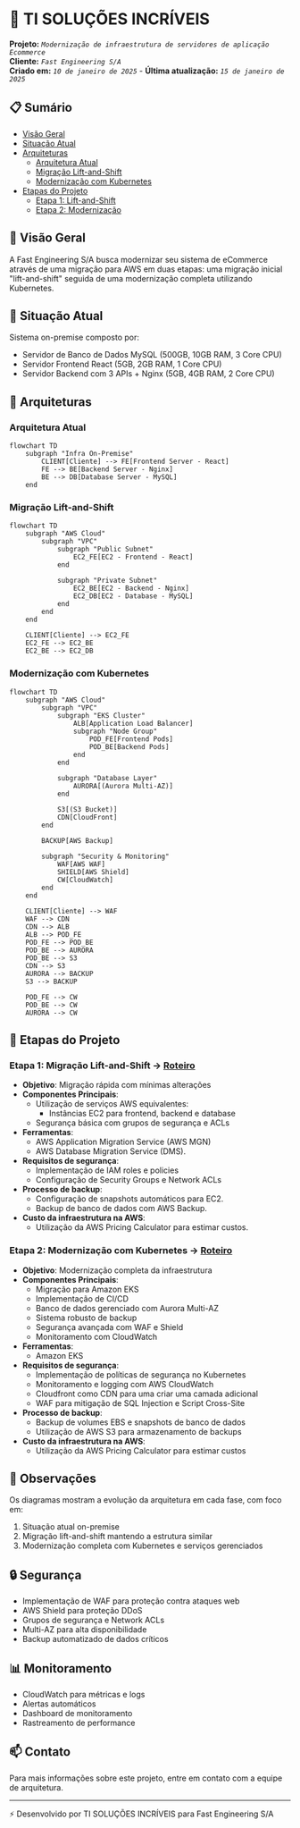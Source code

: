 # 🚀 TI SOLUÇÕES INCRÍVEIS 
**Projeto:** _`Modernização de infraestrutura de servidores de aplicação Ecommerce`_  
**Cliente:** _`Fast Engineering S/A`_  
**Criado em:** _`10 de janeiro de 2025`_ - **Última atualização:** _`15 de janeiro de 2025`_

## 📋 Sumário
- [Visão Geral](#-vis%C3%A3o-geral)
- [Situação Atual](#-situa%C3%A7%C3%A3o-atual)
- [Arquiteturas](#-arquiteturas)
  - [Arquitetura Atual](#arquitetura-atual)
  - [Migração Lift-and-Shift](#migração-lift-and-shift)
  - [Modernização com Kubernetes](#modernização-com-kubernetes)
- [Etapas do Projeto](#-etapas-do-projeto)
  - [Etapa 1: Lift-and-Shift](#etapa-1-migração-lift-and-shift)
  - [Etapa 2: Modernização](#etapa-2-modernização-com-kubernetes)

## 🎯 Visão Geral

A Fast Engineering S/A busca modernizar seu sistema de eCommerce através de uma migração para AWS em duas etapas: uma migração inicial "lift-and-shift" seguida de uma modernização completa utilizando Kubernetes.

## 🏢 Situação Atual

Sistema on-premise composto por:
- Servidor de Banco de Dados MySQL (500GB, 10GB RAM, 3 Core CPU)
- Servidor Frontend React (5GB, 2GB RAM, 1 Core CPU)
- Servidor Backend com 3 APIs + Nginx (5GB, 4GB RAM, 2 Core CPU)

## 📐 Arquiteturas

### Arquitetura Atual

```mermaid
flowchart TD
    subgraph "Infra On-Premise"
        CLIENT[Cliente] --> FE[Frontend Server - React]
        FE --> BE[Backend Server - Nginx]
        BE --> DB[Database Server - MySQL]
    end
```

### Migração Lift-and-Shift

```mermaid
flowchart TD
    subgraph "AWS Cloud"
        subgraph "VPC"
            subgraph "Public Subnet"
                EC2_FE[EC2 - Frontend - React]
            end
            
            subgraph "Private Subnet"
                EC2_BE[EC2 - Backend - Nginx]
                EC2_DB[EC2 - Database - MySQL]
            end
        end        
    end
    
    CLIENT[Cliente] --> EC2_FE
    EC2_FE --> EC2_BE
    EC2_BE --> EC2_DB
```

### Modernização com Kubernetes

```mermaid
flowchart TD
    subgraph "AWS Cloud"
        subgraph "VPC"
            subgraph "EKS Cluster"
                ALB[Application Load Balancer]
                subgraph "Node Group"
                    POD_FE[Frontend Pods]
                    POD_BE[Backend Pods]
                end
            end
            
            subgraph "Database Layer"
                AURORA[(Aurora Multi-AZ)]
            end
            
            S3[(S3 Bucket)]
            CDN[CloudFront]
        end
        
        BACKUP[AWS Backup]
        
        subgraph "Security & Monitoring"
            WAF[AWS WAF]
            SHIELD[AWS Shield]
            CW[CloudWatch]
        end
    end
    
    CLIENT[Cliente] --> WAF
    WAF --> CDN
    CDN --> ALB
    ALB --> POD_FE
    POD_FE --> POD_BE
    POD_BE --> AURORA
    POD_BE --> S3
    CDN --> S3
    AURORA --> BACKUP
    S3 --> BACKUP
    
    POD_FE --> CW
    POD_BE --> CW
    AURORA --> CW
```

## 📍 Etapas do Projeto

### Etapa 1: Migração Lift-and-Shift -> [Roteiro](lift-and-shift.md)

- **Objetivo**: Migração rápida com mínimas alterações
- **Componentes Principais**:
  - Utilização de serviços AWS equivalentes:
      - Instâncias EC2 para frontend, backend e database
  - Segurança básica com grupos de segurança e ACLs
- **Ferramentas**:
  - AWS Application Migration Service (AWS MGN)
  - AWS Database Migration Service (DMS).
- **Requisitos de segurança**:
  - Implementação de IAM roles e policies
  - Configuração de Security Groups e Network ACLs
- **Processo de backup**:
  - Configuração de snapshots automáticos para EC2.
  - Backup de banco de dados com AWS Backup.
- **Custo da infraestrutura na AWS**:
  - Utilização da AWS Pricing Calculator para estimar custos.

### Etapa 2: Modernização com Kubernetes  -> [Roteiro](modernizacao.md)

- **Objetivo**: Modernização completa da infraestrutura
- **Componentes Principais**:
  - Migração para Amazon EKS
  - Implementação de CI/CD
  - Banco de dados gerenciado com Aurora Multi-AZ
  - Sistema robusto de backup
  - Segurança avançada com WAF e Shield
  - Monitoramento com CloudWatch
- **Ferramentas**:
  - Amazon EKS
- **Requisitos de segurança**:
  - Implementação de políticas de segurança no Kubernetes
  - Monitoramento e logging com AWS CloudWatch
  - Cloudfront como CDN para uma criar uma camada adicional
  - WAF para mitigação de SQL Injection e Script Cross-Site
- **Processo de backup**:
  - Backup de volumes EBS e snapshots de banco de dados
  - Utilização de AWS S3 para armazenamento de backups
- **Custo da infraestrutura na AWS**:
  - Utilização da AWS Pricing Calculator para estimar custos

## 📝 Observações

Os diagramas mostram a evolução da arquitetura em cada fase, com foco em:
1. Situação atual on-premise
2. Migração lift-and-shift mantendo a estrutura similar
3. Modernização completa com Kubernetes e serviços gerenciados

## 🔒 Segurança

- Implementação de WAF para proteção contra ataques web
- AWS Shield para proteção DDoS
- Grupos de segurança e Network ACLs
- Multi-AZ para alta disponibilidade
- Backup automatizado de dados críticos

## 📊 Monitoramento

- CloudWatch para métricas e logs
- Alertas automáticos
- Dashboard de monitoramento
- Rastreamento de performance

## 📫 Contato

Para mais informações sobre este projeto, entre em contato com a equipe de arquitetura.

---
⚡️ Desenvolvido por TI SOLUÇÕES INCRÍVEIS para Fast Engineering S/A
